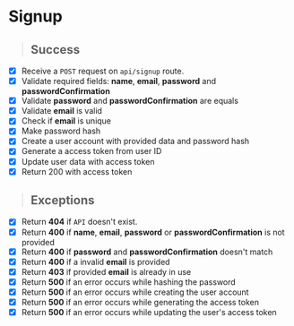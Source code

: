 # Signup

> ## Success
- [x] Receive a `POST` request on `api/signup` route.
- [x] Validate required fields: **name**, **email**, **password** and **passwordConfirmation**
- [x] Validate **password** and **passwordConfirmation** are equals
- [x] Validate **email** is valid
- [x] Check if **email** is unique
- [x] Make password hash
- [x] Create a user account with provided data and password hash
- [x] Generate a access token from user ID
- [x] Update user data with access token
- [x] Return 200 with access token

> ## Exceptions
- [x] Return **404** if `API` doesn't exist.
- [x] Return **400** if **name**, **email**, **password** or **passwordConfirmation** is not provided 
- [x] Return **400** if **password** and **passwordConfirmation** doesn't match
- [x] Return **400** if a invalid **email** is provided
- [x] Return **403** if provided **email** is already in use
- [x] Return **500** if an error occurs while hashing the password
- [x] Return **500** if an error occurs while creating the user account
- [x] Return **500** if an error occurs while generating the access token
- [x] Return **500** if an error occurs while updating the user's access token
